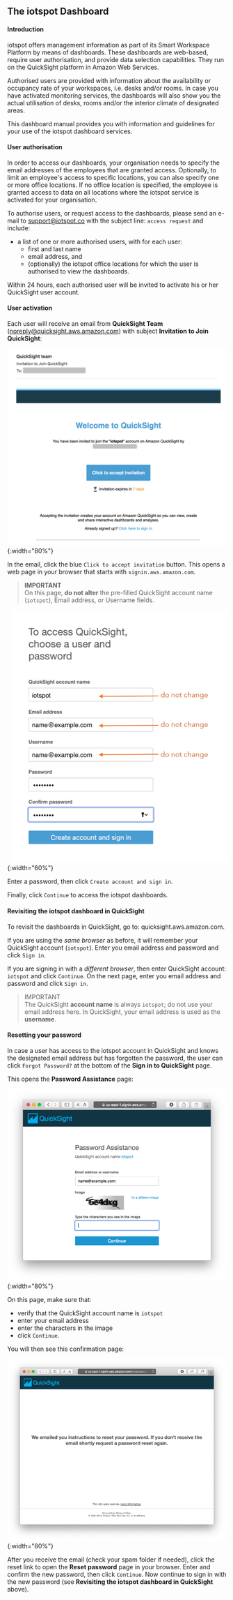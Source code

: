 ## The iotspot Dashboard

#### Introduction

iotspot offers management information as part of its Smart Workspace Platform by means of dashboards. These dashboards are web-based, require user authorisation, and provide data selection capabilities. They run on the QuickSight platform in Amazon Web Services.

Authorised users are provided with information about the availability or occupancy rate of your workspaces, i.e. desks and/or rooms. In case you have activated monitoring services, the dashboards will also show you the actual utilisation of desks, rooms and/or the interior climate of designated areas.

This dashboard manual provides you with information and guidelines for your use of the iotspot dashboard services.


#### User authorisation

In order to access our dashboards, your organisation needs to specify the email addresses of the employees that are granted access. Optionally, to limit an employee's access to specific locations, you can also specify one or more office locations. If no office location is specified, the employee is granted access to data on all locations where the iotspot service is activated for your organisation.

To authorise users, or request access to the dashboards, please send an e-mail to <a href="mailto:dashboard@iotspot.co?subject=access%20request">support@iotspot.co</a> with the subject line: `access request` and include:
* a list of one or more authorised users, with for each user:
  * first and last name
  * email address, and
  * (optionally) the iotspot office locations for which the user is authorised to view the dashboards.

Within 24 hours, each authorised user will be invited to activate his or her QuickSight user account.


#### User activation

Each user will receive an email from **QuickSight Team** (noreply@quicksight.aws.amazon.com) with subject **Invitation to Join QuickSight**:

![screenshot email](QuickSight_invitation.png){:width="80%"}

In the email, click the blue `Click to accept invitation` button. This opens a web page in your browser that starts with `signin.aws.amazon.com`.

> **IMPORTANT**  
> On this page, **do not alter** the pre-filled QuickSight account name (`iotspot`), Email address, or Username fields.

![screenshot sign-up page](QuickSight_signup.png){:width="60%"}

Enter a password, then click `Create account and sign in`.

Finally, click `Continue` to access the iotspot dashboards.



#### Revisiting the iotspot dashboard in QuickSight

To revisit the dashboards in QuickSight, go to: quicksight.aws.amazon.com.

If you are using the _same browser_ as before, it will remember your QuickSight account (`iotspot`). Enter you email address and password and click `Sign in`.

If you are signing in with a _different browser_, then enter QuickSight account: `iotspot` and click `Continue`. On the next page, enter you email address and password and click `Sign in`.

> IMPORTANT  
> The QuickSight **account name** is always `iotspot`; do not use your email address here. In QuickSight, your email address is used as the **username**. 


#### Resetting your password

In case a user has access to the iotspot account in QuickSight and knows the designated email address but has forgotten the password, the user can click `Forgot Password?` at the bottom of the **Sign in to QuickSight** page.

This opens the **Password Assistance** page:

![screenshot of Password Assistance page](QuickSight_Password_Assistance.png){:width="80%"}

On this page, make sure that:  
* verify that the QuickSight account name is `iotspot`
* enter your email address
* enter the characters in the image
* click `Continue`.

You will then see this confirmation page:

![screenshot of confirmation page](QuickSight_We_emailed_you_instructions.png){:width="80%"}

After you receive the email (check your spam folder if needed), click the reset link to open the **Reset password** page in your browser. Enter and confirm the new password, then click `Continue`. Now continue to sign in with the new password (see **Revisiting the iotspot dashboard in QuickSight** above).
